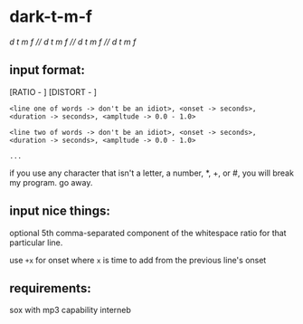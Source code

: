 dark-t-m-f
==========

*d t m f // d t m f // d t m f // d t m f*

## input format:

[RATIO - <WHITESPACE TO SOUND RATIO>]
[DISTORT - <LEVEL OF DISTORTION TO APPLY>]

`<line one of words -> don't be an idiot>, <onset -> seconds>, <duration -> seconds>, <ampltude -> 0.0 - 1.0>`

`<line two of words -> don't be an idiot>, <onset -> seconds>, <duration -> seconds>, <ampltude -> 0.0 - 1.0>`

`...`

if you use any character that isn't a letter, a number, *, +, or #, you will
break my program. go away.

## input nice things:

optional 5th comma-separated component of the whitespace ratio for that
particular line.

use `+x` for onset where `x` is time to add from the previous line's onset


## requirements:

sox with mp3 capability
interneb
